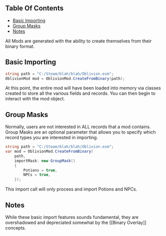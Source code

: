 <!-- START doctoc generated TOC please keep comment here to allow auto update -->
<!-- DON'T EDIT THIS SECTION, INSTEAD RE-RUN doctoc TO UPDATE -->
## Table Of Contents

- [Basic Importing](#basic-importing)
- [Group Masks](#group-masks)
- [Notes](#notes)

<!-- END doctoc generated TOC please keep comment here to allow auto update -->

All Mods are generated with the ability to create themselves from their binary format.
## Basic Importing
```cs
string path = "C:/Steam/blah/blah/Oblivion.esm";
OblivionMod mod = OblivionMod.CreateFromBinary(path);
```
At this point, the entire mod will have been loaded into memory via classes created to store all the various fields and records.   You can then begin to interact with the mod object.  

## Group Masks
Normally, users are not interested in ALL records that a mod contains.  Group Masks are an optional parameter that allows you to specify which record types you are interested in importing.
```cs
string path = "C:/Steam/blah/blah/Oblivion.esm";
var mod = OblivionMod.CreateFromBinary(
    path,
    importMask: new GroupMask()
    {
        Potions = true,
        NPCs = true,
    }); 
```
This import call will only process and import Potions and NPCs.

## Notes
While these basic import features sounds fundamental, they are overshadowed and depreciated somewhat by the [[Binary Overlay]] concepts.